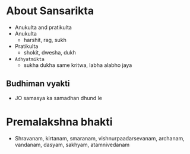 # About Sansarikta
- Anukulta and pratikulta
- Anukulta 
    - harshit, rag, sukh
- Pratikulta 
    - shokit, dwesha, dukh
- ```Adhyatmikta```
    - sukha dukha same kritwa, labha alabho jaya 
## Budhiman vyakti
-  JO samasya ka samadhan dhund le

# Premalakshna bhakti
- Shravanam, kirtanam,   smaranam, vishnurpaadarsevanam,  archanam, vandanam, dasyam, sakhyam, atamnivedanam